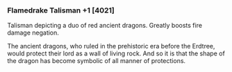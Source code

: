 ### Flamedrake Talisman +1 [4021]

Talisman depicting a duo of red ancient dragons. Greatly boosts fire damage negation.

The ancient dragons, who ruled in the prehistoric era before the Erdtree, would protect their lord as a wall of living rock. And so it is that the shape of the dragon has become symbolic of all manner of protections.